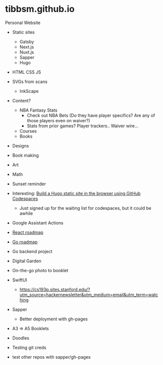 # tibbsm.github.io

Personal Website

* Static sites
  * Gatsby
  * Next.js
  * Nuxt.js
  * Sapper
  * Hugo
* HTML CSS JS

* SVGs from scans
  * InkScape
  
* Content?
    * NBA Fantasy Stats
        * Check out NBA Bets (Do they have player specifics? Are any of those players even on waiver?)
        * Stats from prior games? Player trackers.. Waiver wire...
    * Courses
    * Books
* Designs
* Book making
* Art
* Math
* Sunset reminder

* Interesting: [Build a Hugo static site in the browser using GitHub Codespaces](https://news.ycombinator.com/item?id=25903249)
    * Just signed up for the waiting list for codespaces, but it could be awhile
* Google Assistant Actions
* [React roadmap](https://roadmap.sh/react)
* [Go roadmap](https://github.com/Alikhll/golang-developer-roadmap)
* Go backend project

* Digital Garden
* On-the-go photo to booklet
* SwiftUI
    * https://cs193p.sites.stanford.edu/?utm_source=hackernewsletter&utm_medium=email&utm_term=watching

* Sapper
  * Better deployment with gh-pages

* A3 => A5 Booklets
* Doodles
* Testing git creds 

* test other repos with sapper/gh-pages